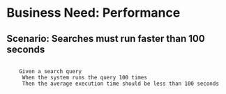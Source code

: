 # Business Need: Performance

## Scenario: Searches must run faster than 100 seconds

```gherkin

    Given a search query
     When the system runs the query 100 times
     Then the average execution time should be less than 100 seconds
```
